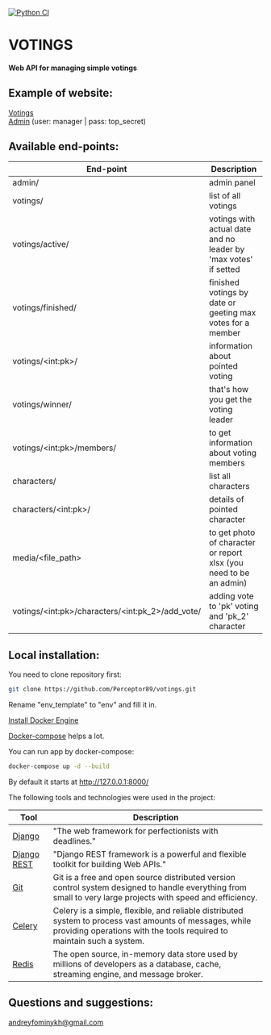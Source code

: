 [![Python CI](https://github.com/Perceptor89/votings/actions/workflows/pyci.yml/badge.svg)](https://github.com/Perceptor89/votings/actions/workflows/pyci.yml)

# VOTINGS
#### Web API for managing simple votings

## Example of website:
[Votings](http://185.250.205.16:8000)  
[Admin](http://185.250.205.16:8000/admin/) (user: manager | pass: top_secret)

## Available end-points:
|           End-point |     Description             |
|-----------------------|-----------------------|
| admin/ | admin panel |
| votings/ | list of all votings |
| votings/active/ | votings with actual date and no leader by 'max votes' if setted |
| votings/finished/ | finished votings by date or geeting max votes for a member |
| votings/\<int:pk>/ | information about pointed voting |
| votings/winner/ | that's how you get the voting leader |
| votings/\<int:pk>/members/ | to get information about voting members |
| characters/ | list all characters |
| characters/\<int:pk>/ | details of pointed character |
| media/<file_path> | to get photo of character or report xlsx (you need to be an admin) |
| votings/\<int:pk>/characters/\<int:pk_2>/add_vote/ | adding vote to 'pk' voting and 'pk_2' character |


## Local installation:
You need to clone repository first:
```bash
git clone https://github.com/Perceptor89/votings.git
```

Rename "env_template" to "env" and fill it in.

[Install Docker Engine](https://docs.docker.com/engine/install/ubuntu/)

[Docker-compose](https://docs.docker.com/compose/install/standalone/) helps a lot.

You can run app by docker-compose:

```bash
docker-compose up -d --build
```


By default it starts at http://127.0.0.1:8000/

The following tools and technologies were used in the project:

| Tool                                                                     | Description                                                                                                           |
|--------------------------------------------------------------------------|-----------------------------------------------------------------------------------------------------------------------|
| [Django](https://www.djangoproject.com/)                                 | "The web framework for perfectionists with deadlines."                                                   |
| [Django REST](https://www.django-rest-framework.org)                                 | "Django REST framework is a powerful and flexible toolkit for building Web APIs."                                                   |
| [Git](https://git-scm.com)                                               | Git is a free and open source distributed version control system designed to handle everything from small to very large projects with speed and efficiency.                                                                       |
| [Celery](https://docs.celeryq.dev/en/stable/index.html)                  | Celery is a simple, flexible, and reliable distributed system to process vast amounts of messages, while providing operations with the tools required to maintain such a system.                                                   |
| [Redis](https://redis.io)                                                | The open source, in-memory data store used by millions of developers as a database, cache, streaming engine, and message broker. |


## Questions and suggestions:
<andreyfominykh@gmail.com>